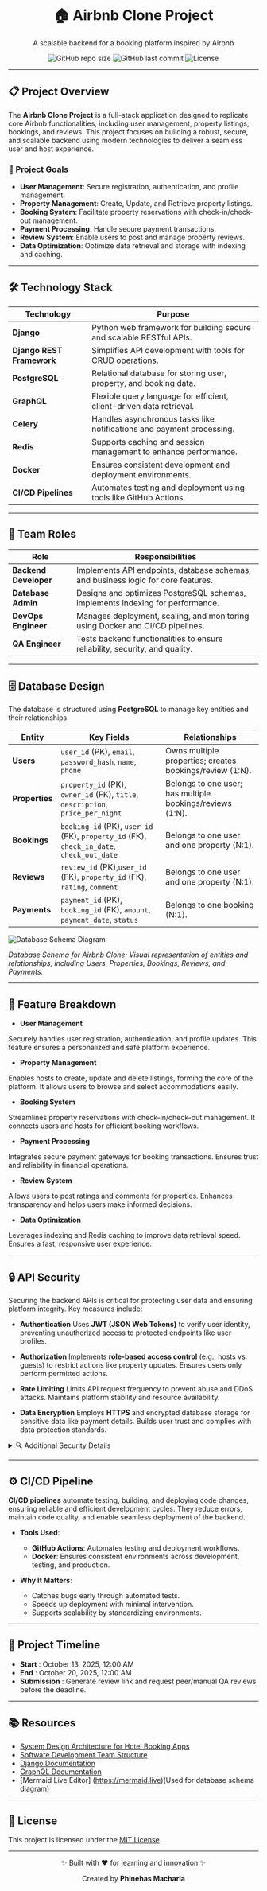 <div align="center">
  <h1>🏠 Airbnb Clone Project</h1>
  <p>A scalable backend for a booking platform inspired by Airbnb</p>

![GitHub repo size](https://img.shields.io/github/repo-size/MachariaP/airbnb-clone-project)
  ![GitHub last commit](https://img.shields.io/github/last-commit/MachariaP/airbnb-clone-project)
  ![License](https://img.shields.io/github/license/MachariaP/airbnb-clone-project)
</div>

---

## 📋 Project Overview
The **Airbnb Clone Project** is a full-stack application designed to replicate
core Airbnb functionalities, including user management, property listings, bookings, and reviews.
This project focuses on building a robust, secure, and scalable backend using modern technologies to deliver a seamless user and host experience.


### 🎯 Project Goals
- **User Management**: Secure registration, authentication, and profile management.
- **Property Management**: Create, Update, and Retrieve property listings.
- **Booking System**: Facilitate property reservations with check-in/check-out management.
- **Payment Processing**: Handle secure payment transactions.
- **Review System**: Enable users to post and manage property reviews.
- **Data Optimization**: Optimize data retrieval and storage with indexing and caching.

---

##  🛠️ Technology Stack
| Technology                | Purpose                               |
|---------------------------|---------------------------------------|
| **Django**                | Python web framework for building secure and scalable RESTful APIs. |
| **Django REST Framework** | Simplifies API development with tools for CRUD operations. |
| **PostgreSQL**            | Relational database for storing user, property, and booking data. |
| **GraphQL**               | Flexible query language for efficient, client-driven data retrieval. |
| **Celery**                | Handles asynchronous tasks like notifications and payment processing. |
| **Redis**                 | Supports caching and session management to enhance performance. |
| **Docker**                | Ensures consistent development and deployment environments. |
| **CI/CD Pipelines**       | Automates testing and deployment using tools like GitHub Actions.|

---

## 👥 Team Roles
| Role                  | Responsibilities                                |
|-----------------------|-------------------------------------------------|
| **Backend Developer** | Implements API endpoints, database schemas, and business logic for core features. |
| **Database Admin**    | Designs and optimizes PostgreSQL schemas, implements indexing for performance. |
| **DevOps Engineer**   | Manages deployment, scaling, and monitoring using Docker and CI/CD pipelines. |
| **QA Engineer**       | Tests backend functionalities to ensure reliability, security, and quality. |

---

## 🗄️ Database Design
The database is structured using **PostgreSQL** to manage key entities and their relationships.

| Entity      | Key Fields                       | Relationships           |
|-------------|----------------------------------|-------------------------|
| **Users**   | `user_id` (PK), `email`, `password_hash`, `name`, `phone` | Owns multiple properties; creates bookings/review (1:N). |
| **Properties** | `property_id` (PK), `owner_id` (FK), `title`, `description`, `price_per_night` | Belongs to one user; has multiple bookings/reviews (1:N). |
| **Bookings** | `booking_id` (PK), `user_id` (FK), `property_id` (FK), `check_in_date`, `check_out_date` | Belongs to one user and one property (N:1). |
| **Reviews** | `review_id` (PK),`user_id` (FK), `property_id` (FK), `rating`, `comment` | Belongs to one user and one property (N:1). |
| **Payments** | `payment_id` (PK), `booking_id` (FK), `amount`, `payment_date`, `status` | Belongs to one booking (N:1). |

![Database Schema Diagram](images/database-schema.png)

*Database Schema for Airbnb Clone: Visual representation of entities and relationships, including Users, Properties, Bookings, Reviews, and Payments.*

---

## 🚀 Feature Breakdown
- **User Management**

Securely handles user registration, authentication, and profile updates. This feature ensures a personalized and safe platform experience.

- **Property Management**

Enables hosts to create, update and delete listings, forming the core of the platform. It allows users to browse and select accommodations easily.

- **Booking System**

Streamlines property reservations with check-in/check-out management. It connects users and hosts for efficient booking workflows.

- **Payment Processing**

Integrates secure payment gateways for booking transactions. Ensures trust and reliability in financial operations.

- **Review System**

Allows users to post ratings and comments for properties. Enhances transparency and helps users make informed decisions.

- **Data Optimization**

Leverages indexing and Redis caching to improve data retrieval speed. Ensures a fast, responsive user experience.

---

## 🔒 API Security
Securing the backend APIs is critical for protecting user data and ensuring platform integrity. Key measures include:
- **Authentication**
Uses **JWT (JSON Web Tokens)** to verify user identity, preventing unauthorized access to protected endpoints like user profiles.

- **Authorization**
Implements **role-based access control** (e.g., hosts vs. guests) to restrict actions like property updates.
Ensures users only perform permitted actions.

- **Rate Limiting**
Limits API request frequency to prevent abuse and DDoS attacks. Maintains platform stability and resource availability.

- **Data Encryption**
Employs **HTTPS** and encrypted database storage for sensitive data like payment details. Builds user trust and complies with data protection standards.

<details>
<summary>🔍 Additional Security Details</summary>

- **Input Validation**: Prevents SQL injection and XSS attacks by sanitizing user inputs.
- **Secure Password Hashing**: Uses bcrypt to securely hash passwords, protecting user credentials.
- **Regular Security Audits**: Conducts periodic audits to identify and mitigate vulnerabilities.

</details>

---

## ⚙️  CI/CD Pipeline
**CI/CD pipelines** automate testing, building, and deploying code changes, ensuring reliable and efficient development cycles.
They reduce errors, maintain code quality, and enable seamless deployment of the backend.

- **Tools Used**:
  - **GitHub Actions**: Automates testing and deployment workflows.
  - **Docker**: Ensures consistent environments across development, testing, and production.

- **Why It Matters**:
  - Catches bugs early through automated tests.
  - Speeds up deployment with minimal intervention.
  - Supports scalability by standardizing environments.

---

## 📅 Project Timeline
- **Start** : October 13, 2025, 12:00 AM
- **End** : October 20, 2025, 12:00 AM
- **Submission** : Generate review link and request peer/manual QA reviews before the deadline.

---

## 📚 Resources
- [System Design Architecture for Hotel Booking Apps](https://medium.com/nerd-for-tech/system-design-architecture-for-hotel-booking-apps-like-airbnb-oyo-6efb4f4dddd7)
- [Software Development Team Structure](https://itrexgroup.com/blog/software-development-team-structure-roles-responsibilities/)
- [Django Documentation](https://docs.djangoproject.com/)
- [GraphQL Documentation](https://graphql.org/)
- [Mermaid Live Editor] (https://mermaid.live)(Used for database schema diagram)

---

## 📜 License
This project is licensed under the [MIT License](LICENSE).

---

<div align="center">
  <p>✨ Built with ❤️  for learning and innovation ✨</p>
  <p>Created by <strong>Phinehas Macharia</strong></p>
</div>
